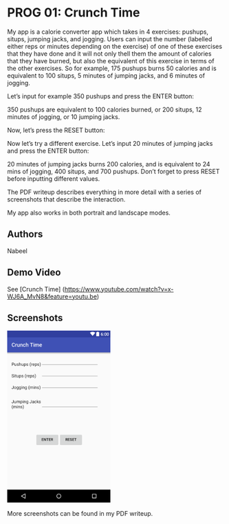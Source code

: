 # PROG 01: Crunch Time

My app is a calorie converter app which takes in 4 exercises: pushups, situps, jumping jacks, and jogging. Users can input the number (labelled either reps or minutes depending on the exercise) of one of these exercises that they have done and it will not only thell them the amount of calories that they have burned, but also the equivalent of this exercise in terms of the other exercises. So for example, 175 pushups burns 50 calories and is equivalent to 100 situps, 5 minutes of jumping jacks, and 6 minutes of jogging.

Let’s input for example 350 pushups and press the ENTER button:

350 pushups are equivalent to 100 calories burned, or 200 situps, 12 minutes of jogging, or 10 jumping jacks.

Now, let’s press the RESET button:

Now let’s try a different exercise. Let’s input 20 minutes of jumping jacks and press the ENTER button:

20 minutes of jumping jacks burns 200 calories, and is equivalent to 24 mins of jogging, 400 situps, and 700 pushups. Don’t forget to press RESET before inputting different values.

The PDF writeup describes everything in more detail with a series of screenshots that describe the interaction.

My app also works in both portrait and landscape modes.

## Authors

Nabeel

## Demo Video

See [Crunch Time] (https://www.youtube.com/watch?v=x-WJ6A_MvN8&feature=youtu.be)

## Screenshots

<img src="screenshots/Crunch Time.png" height="400" alt="Screenshot"/>

More screenshots can be found in my PDF writeup.
